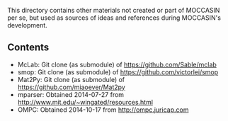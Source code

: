 This directory contains other materials not created or part of MOCCASIN per se, but used as sources of ideas and references during MOCCASIN's development.

Contents
--------

* McLab: Git clone (as submodule) of https://github.com/Sable/mclab
* smop: Git clone (as submodule) of https://github.com/victorlei/smop
* Mat2Py: Git clone (as submodule) of https://github.com/miaoever/Mat2py
* mparser: Obtained 2014-07-27 from  http://www.mit.edu/~wingated/resources.html
* OMPC: Obtained 2014-10-17 from http://ompc.juricap.com
